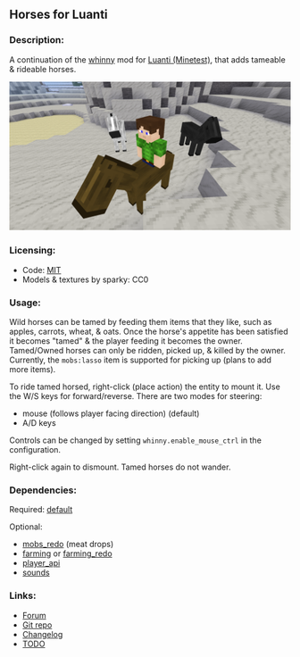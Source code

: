 ## Horses for Luanti

### Description:

A continuation of the [whinny][forum] mod for [Luanti (Minetest)](https://luanti.org/), that adds tameable & rideable horses.

![screenshot](screenshot.png)

### Licensing:

- Code: [MIT](LICENSE.txt)
- Models & textures by sparky: CC0

### Usage:

Wild horses can be tamed by feeding them items that they like, such as apples, carrots, wheat, & oats. Once the horse's appetite has been satisfied it becomes "tamed" & the player feeding it becomes the owner. Tamed/Owned horses can only be ridden, picked up, & killed by the owner. Currently, the `mobs:lasso` item is supported for picking up (plans to add more items).

To ride tamed horsed, right-click (place action) the entity to mount it. Use the W/S keys for forward/reverse. There are two modes for steering:

- mouse (follows player facing direction) (default)
- A/D keys

Controls can be changed by setting `whinny.enable_mouse_ctrl` in the configuration.

Right-click again to dismount. Tamed horses do not wander.

### Dependencies:

Required: [default](https://github.com/minetest-game/default)

Optional:
- [mobs_redo](https://content.luanti.org/packages/TenPlus1/mobs/) (meat drops)
- [farming](https://github.com/minetest-game/farming) or [farming_redo](https://content.luanti.org/packages/TenPlus1/farming/)
- [player_api](https://github.com/minetest-game/player_api)
- [sounds](https://content.luanti.org/packages/AntumDeluge/sounds/)

### Links:

- [Forum][forum]
- [Git repo](https://codeberg.org/AntumLuanti/mod-whinny)
- [Changelog](changelog.txt)
- [TODO](TODO.txt)


[forum]: https://forum.luanti.org/viewtopic.php?t=17170
